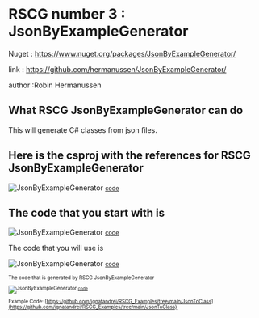 
# RSCG number 3 : JsonByExampleGenerator

Nuget :
    https://www.nuget.org/packages/JsonByExampleGenerator/


link : https://github.com/hermanussen/JsonByExampleGenerator/ 


author :Robin Hermanussen


## What RSCG JsonByExampleGenerator can do

This will generate C# classes from json files.

## Here is the csproj with the references for RSCG JsonByExampleGenerator

![JsonByExampleGenerator](http://ignatandrei.github.io/RSCG_Examples/images/JsonByExampleGenerator/The.csproj.png)
<small>
[code](http://ignatandrei.github.io/RSCG_Examples/images/JsonByExampleGenerator/The.csproj)
</small>


## The code that you start with is 


![JsonByExampleGenerator](http://ignatandrei.github.io/RSCG_Examples/images/JsonByExampleGenerator/ExistingCode.cs.png)
<small>
[code](http://ignatandrei.github.io/RSCG_Examples/images/JsonByExampleGenerator/ExistingCode.cs)
</small>

The code that you will use is

![JsonByExampleGenerator](http://ignatandrei.github.io/RSCG_Examples/images/JsonByExampleGenerator/Usage.cs.png)
<small>
[code](http://ignatandrei.github.io/RSCG_Examples/images/JsonByExampleGenerator/Usage.cs)
<small>


The code that is generated by RSCG JsonByExampleGenerator

![JsonByExampleGenerator](http://ignatandrei.github.io/RSCG_Examples/images/JsonByExampleGenerator/GeneratedCode.cs.png)
<small>
[code](http://ignatandrei.github.io/RSCG_Examples/images/JsonByExampleGenerator/GeneratedCode.cs)
</small>


Example Code: 
[https://github.com/ignatandrei/RSCG_Examples/tree/main/JsonToClass](https://github.com/ignatandrei/RSCG_Examples/tree/main/JsonToClass)


